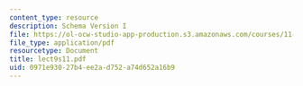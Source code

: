 ```yaml
---
content_type: resource
description: Schema Version I
file: https://ol-ocw-studio-app-production.s3.amazonaws.com/courses/11-521-spatial-database-management-and-advanced-geographic-information-systems-spring-2003/0971e93027b4ee2ad752a74d652a16b9_lect9s11.pdf
file_type: application/pdf
resourcetype: Document
title: lect9s11.pdf
uid: 0971e930-27b4-ee2a-d752-a74d652a16b9
---
```

